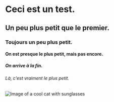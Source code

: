 # Ceci est un test.
## Un peu plus petit que le premier.
### Toujours un peu plus petit.
#### On est presque le plus petit, mais pas encore.
##### On arrive à la fin.
###### Là, c'est vraiment le plus petit.

![Image of a cool cat with sunglasses](https://storage.googleapis.com/pod_public/1300/150707.jpg)

